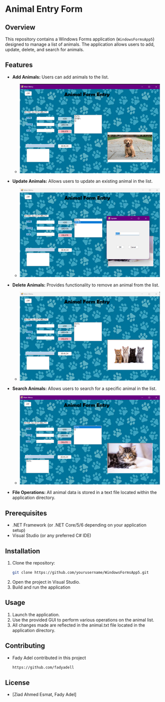 # Animal Entry Form

## Overview

This repository contains a Windows Forms application (`WindowsFormsApp5`) designed to manage a list of animals. The application allows users to add, update, delete, and search for animals. 

## Features

- **Add Animals:** Users can add animals to the list.
     - <img src="https://github.com/Zesmat/Animal-entry-form-ArrayList-GUI-/blob/main/Add%20function.png" alt="Add Function" width="600"/>

  
- **Update Animals:** Allows users to update an existing animal in the list.
     - <img src="https://github.com/Zesmat/Animal-entry-form-ArrayList-GUI-/blob/main/Update%20function.png" alt="Update Function" width="600"/>


- **Delete Animals:** Provides functionality to remove an animal from the list.
     - <img src="https://github.com/Zesmat/Animal-entry-form-ArrayList-GUI-/blob/main/Delete%20Function'.png" alt="Delete Function" width="600"/>

- **Search Animals:** Allows users to search for a specific animal in the list.
     - <img src="https://github.com/Zesmat/Animal-entry-form-ArrayList-GUI-/blob/main/Search%20Function.png" alt="Search Function" width="600"/>


- **File Operations:** All animal data is stored in a text file located within the application directory.

## Prerequisites

- .NET Framework (or .NET Core/5/6 depending on your application setup)
- Visual Studio (or any preferred C# IDE)

## Installation

1. Clone the repository:
   ```bash
   git clone https://github.com/yourusername/WindowsFormsApp5.git
2. Open the project in Visual Studio.
3. Build and run the application

## Usage
1. Launch the application.
2. Use the provided GUI to perform various operations on the animal list.
3. All changes made are reflected in the animal.txt file located in the application directory.

## Contributing
- Fady Adel contributed in this project
  ```bash
  https://github.com/fadyadell

## License
- [Ziad Ahmed Esmat, Fady Adel]
